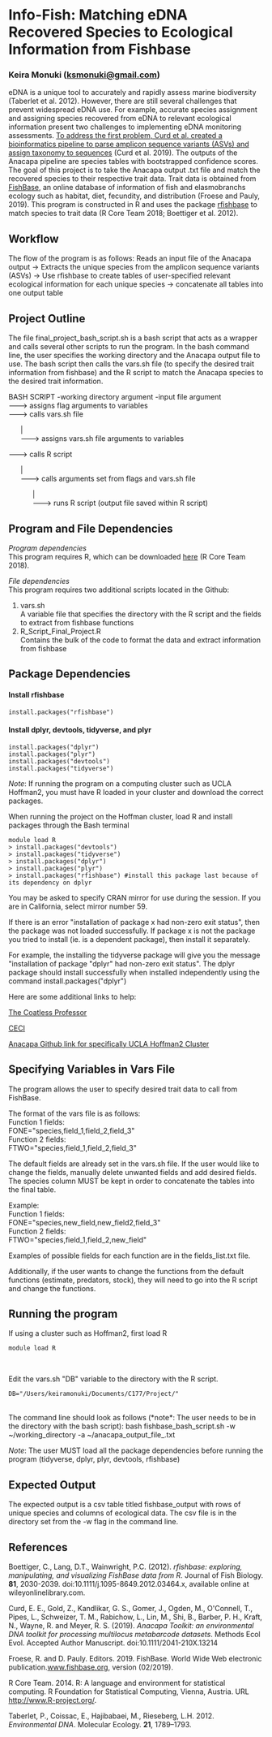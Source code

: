 # Info-Fish: Matching eDNA Recovered Species to Ecological Information from Fishbase
### Keira Monuki (ksmonuki@gmail.com)
eDNA is a unique tool to accurately and rapidly assess marine biodiversity (Taberlet et al. 2012). However, there are still several challenges that prevent widespread eDNA use. For example, accurate species assignment and assigning species recovered from eDNA to  relevant ecological information present two challenges to implementing eDNA monitoring assessments. [To address the first problem, Curd et al. created a bioinformatics pipeline to parse amplicon sequence variants (ASVs) and assign taxonomy to sequences](https://github.com/limey-bean/Anacapa) (Curd et al. 2019). The outputs of the Anacapa pipeline are species tables with bootstrapped confidence scores. The goal of this project is to take the Anacapa output .txt file and match the recovered species to their respective trait data. Trait data is obtained from [FishBase](https://www.fishbase.se/search.php), an online database of information of fish and elasmobranchs ecology such as habitat, diet, fecundity, and distribution (Froese and Pauly, 2019). This program is constructed in R and uses the package [rfishbase](https://cran.r-project.org/web/packages/rfishbase/rfishbase.pdf) to match species to trait data (R Core Team 2018; Boettiger et al. 2012).

## Workflow

The flow of the program is as follows:
Reads an input file of the Anacapa output -> Extracts the unique species from the amplicon sequence variants (ASVs) -> Use rfishbase to create tables of user-specified relevant ecological information for each unique species -> concatenate all tables into one output table   <br />

## Project Outline

The file final_project_bash_script.sh is a bash script that acts as a wrapper and calls several other scripts to run the program. In the bash command line, the user specifies the working directory and the Anacapa output file to use. The bash script then calls the vars.sh file (to specify the desired trait information from fishbase) and the R script to match the Anacapa species to the desired trait information.

BASH SCRIPT -working directory argument -input file argument   <br />
---> assigns flag arguments to variables    <br />
---> calls vars.sh file    <br />
<ol>
  |     <br />
  ---> assigns vars.sh file arguments to variables    <br />
</ol>  
---> calls R script    <br />
<ol>
  |    <br />
  ---> calls arguments set from flags and vars.sh file   <br />
  <ol>
  |    <br />
  ---> runs R script (output file saved within R script)    <br />
  </ol>
</ol>

## Program and File Dependencies

*Program dependencies*    <br />
This program requires R, which can be downloaded [here](https://www.r-project.org/) (R Core Team 2018).  

*File dependencies*    <br />
This program requires two additional scripts located in the Github:   <br />
1. vars.sh    <br />
A variable file that specifies the directory with the R script and the fields to extract from fishbase functions   <br />
2. R_Script_Final_Project.R   <br />
Contains the bulk of the code to format the data and extract information from fishbase  <br />

## Package Dependencies

#### Install rfishbase

``` {r}
install.packages("rfishbase")
```
#### Install dplyr, devtools, tidyverse, and plyr

```{r}
install.packages("dplyr")
install.packages("plyr")
install.packages("devtools")
install.packages("tidyverse")
```
*Note*: If running the program on a computing cluster such as UCLA Hoffman2, you must have R loaded in your cluster and download the correct packages.   <br />

When running the project on the Hoffman cluster, load R and install packages through the Bash terminal

```{r}
module load R
> install.packages("devtools")
> install.packages("tidyverse")
> install.packages("dplyr")
> install.packages("plyr")
> install.packages("rfishbase") #install this package last because of its dependency on dplyr
```
You may be asked to specify CRAN mirror for use during the session. If you are in California, select mirror number 59.

If there is an error "installation of package x had non-zero exit status", then the package was not loaded successfully. If package x is not the package you tried to install (ie. is a dependent package), then install it separately.  <br />

For example, the installing the tidyverse package will give you the message "installation of package "dplyr" had non-zero exit status". The dplyr package should install successfully when installed independently using the command install.packages("dplyr") <br />

Here are some additional links to help:

[The Coatless Professor](https://thecoatlessprofessor.com/programming/working-with-r-on-a-cluster/)

[CECI](https://support.ceci-hpc.be/doc/_contents/Software/R/r_packages.html)

[Anacapa Github link for specifically UCLA Hoffman2 Cluster](https://github.com/limey-bean/Anacapa)   <br />


## Specifying Variables in Vars File

The program allows the user to specify desired trait data to call from FishBase.

The format of the vars file is as follows:   <br />
Function 1 fields:    <br />
FONE="species,field_1,field_2,field_3"   <br />
Function 2 fields:    <br />
FTWO="species,field_1,field_2,field_3"   <br />

The default fields are already set in the vars.sh file. If the user would like to change the fields, manually delete unwanted fields and add desired fields. The species column MUST be kept in order to concatenate the tables into the final table.

Example:   <br />
Function 1 fields:    <br />
FONE="species,new_field,new_field2,field_3"    <br />
Function 2 fields:    <br />
FTWO="species,field_1,field_2,new_field"   <br />

Examples of possible fields for each function are in the fields_list.txt file.

Additionally, if the user wants to change the functions from the default functions (estimate, predators, stock), they will need to go into the R script and change the functions.

## Running the program

If using a cluster such as Hoffman2, first load R

```{r}
module load R
```
<br />

Edit the vars.sh "DB" variable to the directory with the R script.  <br />
```{bash}
DB="/Users/keiramonuki/Documents/C177/Project/"
```
<br />
The command line should look as follows (*note*: The user needs to be in the directory with the bash script):
bash fishbase_bash_script.sh -w ~/working_directory -a ~/anacapa_output_file_.txt  <br />

*Note*: The user MUST load all the package dependencies before running the program (tidyverse, dplyr, plyr, devtools, rfishbase)

## Expected Output

The expected output is a csv table titled fishbase_output with rows of unique species and columns of ecological data. The csv file is in the directory set from the -w flag in the command line.   <br />

## References

Boettiger, C., Lang, D.T., Wainwright, P.C. (2012). *rfishbase: exploring, manipulating, and visualizing FishBase data from R*. Journal of Fish Biology. **81**, 2030-2039. doi:10.1111/j.1095-8649.2012.03464.x, available online at wileyonlinelibrary.com.

Curd, E. E., Gold, Z., Kandlikar, G. S., Gomer, J., Ogden, M., O'Connell, T., Pipes, L., Schweizer, T. M., Rabichow, L., Lin, M., Shi, B., Barber, P. H., Kraft, N., Wayne, R. and Meyer, R. S. (2019). *Anacapa Toolkit: an environmental DNA toolkit for processing multilocus metabarcode datasets*. Methods Ecol Evol. Accepted Author Manuscript. doi:10.1111/2041-210X.13214

Froese, R. and D. Pauly. Editors. 2019. FishBase. World Wide Web electronic publication.www.fishbase.org, version (02/2019).

R Core Team. 2014. R: A language and environment for statistical computing. R Foundation for Statistical Computing, Vienna, Austria. URL http://www.R-project.org/.

Taberlet, P., Coissac, E., Hajibabaei, M., Rieseberg, L.H. 2012. *Environmental DNA*. Molecular Ecology. **21**, 1789–1793.
